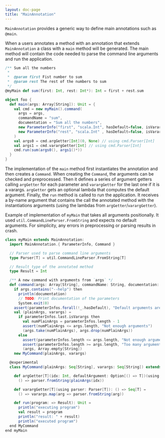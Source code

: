 ```yaml
---
layout: doc-page
title: "MainAnnotation"
---
```


`MainAnnotation` provides a generic way to define main annotations such as `@main`.

When a users annotates a method with an annotation that extends `MainAnnotation` a class with a `main` method will be generated. The main method will contain the code needed to parse the command line arguments and run the application.

```scala
/** Sum all the numbers
 *
 *  @param first Fist number to sum
 *  @param rest The rest of the numbers to sum
 */
@myMain def sum(first: Int, rest: Int*): Int = first + rest.sum
```

```scala
object foo {
  def main(args: Array[String]): Unit = {
    val cmd = new myMain().command(
      args = args,
      commandName = "sum",
      documentation = "Sum all the numbers",
      new ParameterInfo("first", "scala.Int", hasDefault=false, isVarargs=false, "Fist number to sum"),
      new ParameterInfo("rest", "scala.Int" , hasDefault=false, isVarargs=true, "The rest of the numbers to sum")
    )
    val args0 = cmd.argGetter[Int](0, None) // using cmd.Parser[Int]
    val args1 = cmd.varargGetter[Int] // using cmd.Parser[Int]
    cmd.run(sum(args0(), args1()*))
  }
}
```

The implementation of the `main` method first instantiates the annotation and then creates a `Command`.
When creating the `Command`, the arguments can be checked and preprocessed.
Then it defines a series of argument getters calling `argGetter` for each parameter and `varargGetter` for the last one if it is a varargs. `argGetter` gets an optional lambda that computes the default argument.
Finally, the `run` method is called to run the application. It receives a by-name argument that contains the call the annotated method with the instantiations arguments (using the lambdas from `argGetter`/`varargGetter`).


Example of implementation of `myMain` that takes all arguments positionally. It used `util.CommandLineParser.FromString` and expects no default arguments. For simplicity, any errors in preprocessing or parsing results in crash.

```scala
class myMain extends MainAnnotation:
  import MainAnnotation.{ ParameterInfo, Command }

  // Parser used to parse command line arguments
  type Parser[T] = util.CommandLineParser.FromString[T]

  // Result type of the annotated method
  type Result = Int

  /** A new command with arguments from `args` */
  def command(args: Array[String], commandName: String, documentation: String, parameterInfos: ParameterInfo*): Command[Parser, Result] =
    if args.contains("--help") then
      println(documentation)
      // TODO: Print documentation of the parameters
      System.exit(0)
    assert(parameterInfos.forall(!_.hasDefault), "Default arguments are not supported")
    val (plainArgs, varargs) =
      if parameterInfos.last.isVarargs then
        val numPlainArgs = parameterInfos.length - 1
        assert(numPlainArgs <= args.length, "Not enough arguments")
        (args.take(numPlainArgs), args.drop(numPlainArgs))
      else
        assert(parameterInfos.length <= args.length, "Not enough arguments")
        assert(parameterInfos.length >= args.length, "Too many arguments")
        (args, Array.empty[String])
    new MyCommand(plainArgs, varargs)

  @experimental
  class MyCommand(plainArgs: Seq[String], varargs: Seq[String]) extends Command[util.CommandLineParser.FromString, Int]:

    def argGetter[T](idx: Int, defaultArgument: Option[() => T])(using parser: Parser[T]): () => T =
      () => parser.fromString(plainArgs(idx))

    def varargGetter[T](using parser: Parser[T]): () => Seq[T] =
      () => varargs.map(arg => parser.fromString(arg))

    def run(program: => Result): Unit =
      println("executing program")
      val result = program
      println("result: " + result)
      println("executed program")
  end MyCommand
end myMain
```

